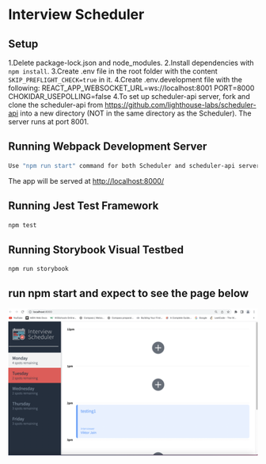# Interview Scheduler

## Setup

1.Delete package-lock.json and node_modules.
2.Install dependencies with `npm install`.
3.Create .env file in the root folder with the content
`SKIP_PREFLIGHT_CHECK=true` in it.
4.Create .env.development file with the following:
REACT_APP_WEBSOCKET_URL=ws://localhost:8001
PORT=8000
CHOKIDAR_USEPOLLING=false
4.To set up scheduler-api server, fork and clone the scheduler-api from https://github.com/lighthouse-labs/scheduler-api into a new directory (NOT in the same directory as the Scheduler). The server runs at port 8001.

## Running Webpack Development Server

```sh
Use "npm run start" command for both Scheduler and scheduler-api server.
```

The app will be served at <http://localhost:8000/>

## Running Jest Test Framework

```sh
npm test
```

## Running Storybook Visual Testbed

```sh
npm run storybook
```

## run npm start and expect to see the page below

!["User Interface"](public/images/scheduler_ui.png)

